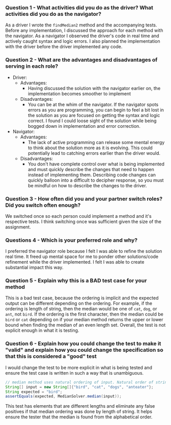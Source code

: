 ### Question 1 - What activities did you do as the driver? What activities did you do as the navigator?
As a driver I wrote the `findMedian2` method and the accompanying tests. Before any implementation, I discussed the approach for each method with the navigator.
As a navigator I observed the driver's code in real time and actively caught syntax and logic errors. I also planned the implementation with the driver before the driver implemented any code.

### Question 2 - What are the advantages and disadvantages of serving in each role?
* Driver:
  * Advantages:
    * Having discussed the solution with the navigator earlier on, the implementation becomes smoother to implement
  * Disadvantages:
    * You can be at the whim of the navigator. If the navigator spots errors as you are programming, you can begin to feel a bit lost in the solution as you are focused on getting the syntax and logic correct. I found I could loose sight of the solution while being bogged down in implementation and error correction. 
* Navigator:
  * Advantages:
    * The lack of active programming can release some mental energy to think about the solution more as it is evolving. This could potentially lead to catching errors earlier than the driver would.
  * Disadvantages:
    * You don't have complete control over what is being implemented and must quickly describe the changes that need to happen instead of implementing them. Describing code changes can quickly balloon into a difficult to decipher response, so you must be mindful on how to describe the changes to the driver.

### Question 3 - How often did you and your partner switch roles? Did you switch often enough?
We switched once so each person could implement a method and it's respective tests.
I think switching once was sufficient given the size of the assignment.

### Questions 4 - Which is your preferred role and why?
I preferred the navigator role because I felt I was able to refine the solution real time. 
It freed up mental space for me to ponder other solutions/code refinement while the driver implemented.
I felt I was able to create substantial impact this way.

### Question 5 - Explain why this is a BAD test case for your method
This is a bad test case, because the ordering is implicit and the expected output can be different depending on the ordering.
For example, if the ordering is length of string, then the median would be one of `cat`, `dog`, or `ant`, not `bird`.
If the ordering is the first character, then the median could be `bird` or `cat` depending on if your median method returns the upper or lower bound when finding the median of an even length set.
Overall, the test is not explicit enough in what it is testing.

### Question 6 - Explain how you could change the test to make it "valid" and explain how you could change the specification so that this is considered a "good" test
I would change the test to be more explicit in what is being tested and ensure the test case is written in such a way that is unambiguous. 
```java
// median method uses natural ordering of input. Natural order of strings is alphabetical
String[] input = new String[]{"bird", "cat", "dogs", "anteater"};
String expected = "bird";
assertEquals(expected, MedianSolver.median(input)); 
```
This test has elements that are different lengths and eliminate any false positives if that median ordering was done by length of string.
It helps ensure the tester that the median is found from the alphabetical order.

